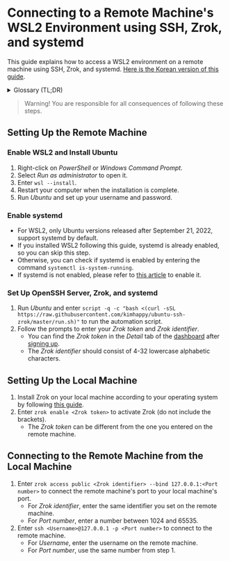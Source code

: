 # Connecting to a Remote Machine's WSL2 Environment using SSH, Zrok, and systemd
This guide explains how to access a WSL2 environment on a remote machine using SSH, Zrok, and systemd. [Here is the Korean version of this guide](https://velog.io/@kimhappy/SSH%EB%A1%9C-WSL2%EC%97%90-%EC%A0%91%EC%86%8D%ED%95%98%EA%B8%B0).

<details>
<summary>Glossary (TL;DR)</summary>

### What is SSH?
- SSH is a remote access protocol that allows secure connections to other computers through TCP sockets.

### What is Tunneling?
- Tunneling is the transmission of data from one protocol through another protocol. We will use this to expose a local network TCP socket to the public network.
- Most tunneling services like Ngrok don't provide fixed addresses and port numbers on their free plans. [Zrok](https://zrok.io), which we'll use in this guide, has a slightly different connection method but provides a consistent way to connect.

### What is systemd?
- systemd is a system for managing the boot process and system services in Linux. We will register SSH and Zrok services with systemd to automatically open the server when WSL2 runs.

</details>

> Warning! You are responsible for all consequences of following these steps.

## Setting Up the Remote Machine
### Enable WSL2 and Install Ubuntu
1. Right-click on *PowerShell* or *Windows Command Prompt*.
2. Select *Run as administrator* to open it.
3. Enter `wsl --install`.
4. Restart your computer when the installation is complete.
5. Run *Ubuntu* and set up your username and password.

### Enable systemd
- For WSL2, only Ubuntu versions released after September 21, 2022, support systemd by default.
- If you installed WSL2 following this guide, systemd is already enabled, so you can skip this step.
- Otherwise, you can check if systemd is enabled by entering the command `systemctl is-system-running`.
- If systemd is not enabled, please refer to [this article](https://devblogs.microsoft.com/commandline/systemd-support-is-now-available-in-wsl) to enable it.

### Set Up OpenSSH Server, Zrok, and systemd
1. Run *Ubuntu* and enter `script -q -c "bash <(curl -sSL https://raw.githubusercontent.com/kimhappy/ubuntu-ssh-zrok/master/run.sh)"` to run the automation script.
2. Follow the prompts to enter your *Zrok token* and *Zrok identifier*.
    - You can find the *Zrok token* in the *Detail* tab of the [dashboard](https://api.zrok.io) after [signing up](https://myzrok.io).
    - The *Zrok identifier* should consist of 4-32 lowercase alphabetic characters.

## Setting Up the Local Machine
1. Install Zrok on your local machine according to your operating system by following [this guide](https://docs.zrok.io/docs/guides/install).
2. Enter `zrok enable <Zrok token>` to activate Zrok (do not include the brackets).
    - The *Zrok token* can be different from the one you entered on the remote machine.

## Connecting to the Remote Machine from the Local Machine
1. Enter `zrok access public <Zrok identifier> --bind 127.0.0.1:<Port number>` to connect the remote machine's port to your local machine's port.
    - For *Zrok identifier*, enter the same identifier you set on the remote machine.
    - For *Port number*, enter a number between 1024 and 65535.
2. Enter `ssh <Username>@127.0.0.1 -p <Port number>` to connect to the remote machine.
    - For *Username*, enter the username on the remote machine.
    - For *Port number*, use the same number from step 1.
